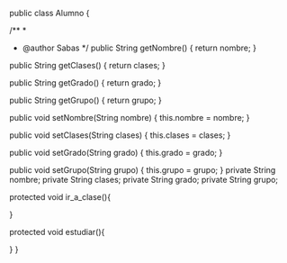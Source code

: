 public class Alumno {

 /**
 *
 * @author Sabas
 */
public String getNombre() {
return nombre;
}
 
public String getClases() {
return clases;
}
 
public String getGrado() {
return grado;
}
 
public String getGrupo() {
return grupo;
}
 
public void setNombre(String nombre) {
this.nombre = nombre;
}
 
public void setClases(String clases) {
this.clases = clases;
}
 
public void setGrado(String grado) {
this.grado = grado;
}
 
public void setGrupo(String grupo) {
this.grupo = grupo;
}
private String nombre;
private String clases;
private String grado;
private String grupo;
 
protected void ir_a_clase(){
 
}
 
protected void estudiar(){
 
}
}
